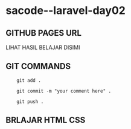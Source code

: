 # sacode--laravel-day02

## GITHUB PAGES URL
LIHAT HASIL BELAJAR DISIMI


## GIT COMMANDS

```
    git add .
```
```
    git commit -m "your comment here" .
```
```
    git push .
```

## BRLAJAR HTML CSS


